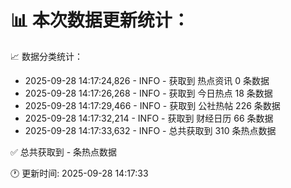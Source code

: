📊 本次数据更新统计：
==========================

📈 数据分类统计：
- 2025-09-28 14:17:24,826 - INFO - 获取到 热点资讯 0 条数据
- 2025-09-28 14:17:26,268 - INFO - 获取到 今日热点 18 条数据
- 2025-09-28 14:17:29,466 - INFO - 获取到 公社热帖 226 条数据
- 2025-09-28 14:17:32,214 - INFO - 获取到 财经日历 66 条数据
- 2025-09-28 14:17:33,632 - INFO - 总共获取到 310 条热点数据

✅ 总共获取到 - 条热点数据

🕐 更新时间: 2025-09-28 14:17:33
